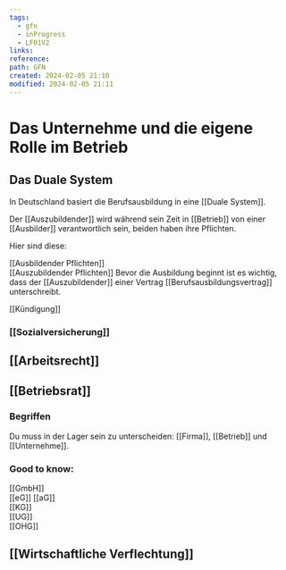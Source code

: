 ```yaml
---
tags:
  - gfn
  - inProgress
  - LF01V2
links: 
reference: 
path: GFN
created: 2024-02-05 21:10
modified: 2024-02-05 21:11
---
```

# Das Unternehme und die eigene Rolle im Betrieb 

## Das Duale System 
In Deutschland basiert die Berufsausbildung in eine [[Duale System]].

Der [[Auszubildender]] wird während sein Zeit in [[Betrieb]] von einer [[Ausbilder]] verantwortlich sein, beiden haben ihre Pflichten.

Hier sind diese:

[[Ausbildender Pflichten]]  
[[Auszubildender Pflichten]] 
Bevor die Ausbildung beginnt ist es wichtig, dass der [[Auszubildender]] einer Vertrag  [[Berufsausbildungsvertrag]] unterschreibt.

[[Kündigung]] 
### [[Sozialversicherung]]

## [[Arbeitsrecht]]

## [[Betriebsrat]]

### Begriffen
Du muss in der Lager sein zu unterscheiden: [[Firma]],  [[Betrieb]] und [[Unternehme]]. 

### Good to know:
[[GmbH]]   
[[eG]] 
[[aG]]  
[[KG]]  
[[UG]]  
[[OHG]]
## [[Wirtschaftliche Verflechtung]]
